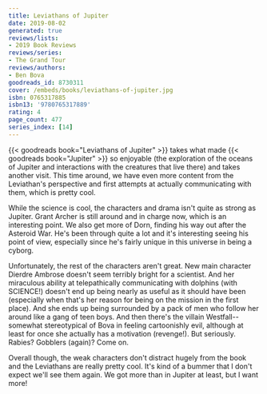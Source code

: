 ```yaml
---
title: Leviathans of Jupiter
date: 2019-08-02
generated: true
reviews/lists:
- 2019 Book Reviews
reviews/series:
- The Grand Tour
reviews/authors:
- Ben Bova
goodreads_id: 8730311
cover: /embeds/books/leviathans-of-jupiter.jpg
isbn: 0765317885
isbn13: '9780765317889'
rating: 4
page_count: 477
series_index: [14]
---
```

{{< goodreads book="Leviathans of Jupiter" >}} takes what made {{< goodreads book="Jupiter" >}} so enjoyable (the exploration of the oceans of Jupiter and interactions with the creatures that live there) and takes another visit. This time around, we have even more content from the Leviathan's perspective and first attempts at actually communicating with them, which is pretty cool.  

While the science is cool, the characters and drama isn't quite as strong as Jupiter. Grant Archer is still around and in charge now, which is an interesting point. We also get more of Dorn, finding his way out after the Asteroid War. He's been through quite a lot and it's interesting seeing his point of view, especially since he's fairly unique in this universe in being a cyborg.  

<!--more-->

Unfortunately, the rest of the characters aren't great. New main character Dierdre Ambrose doesn't seem terribly bright for a scientist. And her miraculous ability at telepathically communicating with dolphins (with SCIENCE!) doesn't end up being nearly as useful as it should have been (especially when that's her reason for being on the mission in the first place). And she ends up being surrounded by a pack of men who follow her around like a gang of teen boys. And then there's the villain Westfall-- somewhat stereotypical of Bova in feeling cartoonishly evil, although at least for once she actually has a motivation (revenge!). But seriously. Rabies? Gobblers (again)? Come on.  

Overall though, the weak characters don't distract hugely from the book and the Leviathans are really pretty cool. It's kind of a bummer that I don't expect we'll see them again. We got more than in Jupiter at least, but I want more!